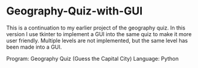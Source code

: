 # Geography-Quiz-with-GUI
This is a continuation to my earlier project of the geography quiz. In this version I use tkinter to implement a GUI into the same quiz to make it more user friendly. Multiple levels are not implemented, but the same level has been made into a GUI.

Program: Geography Quiz (Guess the Capital City)
Language: Python


